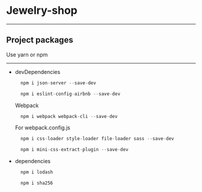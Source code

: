 # Jewelry-shop
___
## Project packages
Use yarn or npm
___

- devDependencies
    ```javascript
      npm i json-server --save-dev
    ```

    ```javascript
      npm i eslint-config-airbnb --save-dev
    ```

    Webpack
    ```javascript
      npm i webpack webpack-cli --save-dev
    ```

    For webpack.config.js
    ```javascript
      npm i css-loader style-loader file-loader sass --save-dev
    ```

    ```javascript
      npm i mini-css-extract-plugin --save-dev
    ```
- dependencies
    ```javascript
      npm i lodash
    ```

    ```javascript
      npm i sha256
    ``` 
